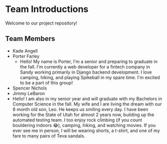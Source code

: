 # Team Introductions

Welcome to our project repository!

## Team Members

- Kade Angell
- Porter Farley
  - Hello! My name is Porter, I'm a senior and preparing to graduate in the fall. I'm currently a web developer for a fintech company in Sandy working primarily in Django backend development. I love camping, hiking, and playing Spikeball in my spare time. I'm excited to be a part of this group!
- Spencer Nichols
- Jimmy LeBaron
 - Hello! I am also in my senior year and will graduate with my Bachelors in Computer Science in the fall. My wife and I are living the dream with our 8 month old son, Leo. He keeps us smiling every day. I have been working for the State of Utah for almost 2 years now, building up the automated testing team. I too enjoy rock climbing (if you count bouldering indoors 😂), camping, hiking, and watching movies. If you ever see me in person, I will be wearing shorts, a t-shirt, and one of my fare to many pairs of Teva sandals.
